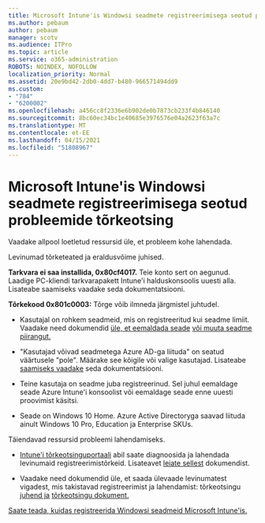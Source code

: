 ```yaml
---
title: Microsoft Intune'is Windowsi seadmete registreerimisega seotud probleemide tõrkeotsing
ms.author: pebaum
author: pebaum
manager: scotv
ms.audience: ITPro
ms.topic: article
ms.service: o365-administration
ROBOTS: NOINDEX, NOFOLLOW
localization_priority: Normal
ms.assetid: 20e9bd42-2db0-4dd7-b480-966571494dd9
ms.custom:
- "784"
- "6200002"
ms.openlocfilehash: a456cc8f2336e6b902de0b7873cb233f4b846140
ms.sourcegitcommit: 8bc60ec34bc1e40685e3976576e04a2623f63a7c
ms.translationtype: MT
ms.contentlocale: et-EE
ms.lasthandoff: 04/15/2021
ms.locfileid: "51808967"
---
```

# <a name="troubleshoot-issues-with-enrolling-windows-devices-in-microsoft-intune"></a>Microsoft Intune'is Windowsi seadmete registreerimisega seotud probleemide tõrkeotsing

Vaadake allpool loetletud ressursid üle, et probleem kohe lahendada.
  
Levinumad tõrketeated ja eraldusvõime juhised.
  
 **Tarkvara ei saa installida, 0x80cf4017.** Teie konto sert on aegunud. Laadige PC-kliendi tarkvarapakett Intune'i halduskonsoolis uuesti alla. Lisateabe saamiseks vaadake seda dokumentatsiooni.
  
 **Tõrkekood 0x801c0003:** Tõrge võib ilmneda järgmistel juhtudel.
  
-  Kasutajal on rohkem seadmeid, mis on registreeritud kui seadme limiit. Vaadake need dokumendid [üle, et eemaldada seade](https://docs.microsoft.com/intune/devices-wipe) [või muuta seadme piirangut.](https://docs.microsoft.com/intune/enrollment-restrictions-set#set-device-limit-restrictions)

-  "Kasutajad võivad seadmetega Azure AD-ga liituda" on seatud väärtusele "pole". Määrake see kõigile või valige kasutajad. Lisateabe [saamiseks vaadake](https://docs.microsoft.com/azure/active-directory/device-management-azure-portal#configure-device-settings) seda dokumentatsiooni.

-  Teine kasutaja on seadme juba registreerinud. Sel juhul eemaldage seade Azure Intune'i konsoolist või eemaldage seade enne uuesti proovimist käsitsi.

-  Seade on Windows 10 Home. Azure Active Directoryga saavad liituda ainult Windows 10 Pro, Education ja Enterprise SKUs.

Täiendavad ressursid probleemi lahendamiseks.
  
-  [Intune'i tõrkeotsinguportaali](https://devicemanagement.microsoft.com/#blade/Microsoft_Intune_DeviceSettings/TroubleshootBlade) abil saate diagnoosida ja lahendada levinumaid registreerimistõrkeid. Lisateavet [leiate sellest](https://docs.microsoft.com/intune/help-desk-operators) dokumendist.

-  Vaadake need dokumendid üle, et saada ülevaade levinumatest vigadest, mis takistavad registreerimist ja lahendamist: tõrkeotsingu [juhend ja](https://support.microsoft.com/help/4089533/troubleshooting-windows-device-enrollment-problems-in-microsoft-intune) [tõrkeotsingu dokument.](https://docs.microsoft.com/troubleshoot/mem/intune/troubleshoot-device-enrollment-in-intune)

[Saate teada, kuidas registreerida Windowsi seadmeid Microsoft Intune'is.](https://docs.microsoft.com/intune/windows-enroll)
